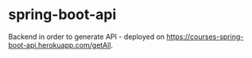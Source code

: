 # spring-boot-api
Backend in order to generate API - deployed on https://courses-spring-boot-api.herokuapp.com/getAll.
